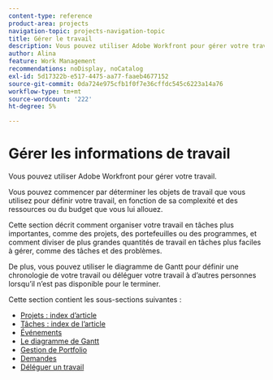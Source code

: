 ```yaml
---
content-type: reference
product-area: projects
navigation-topic: projects-navigation-topic
title: Gérer le travail
description: Vous pouvez utiliser Adobe Workfront pour gérer votre travail. Vous pouvez commencer par déterminer les objets de travail que vous utilisez pour définir votre travail, en fonction de sa complexité et des ressources ou du budget que vous lui allouez. Cette section décrit comment organiser votre travail en tâches plus importantes, comme des projets, des portefeuilles ou des programmes, et comment diviser de plus grandes quantités de travail en tâches plus faciles à gérer, comme des tâches et des problèmes. De plus, vous pouvez utiliser le diagramme de Gantt pour définir une chronologie de votre travail ou déléguer votre travail à d’autres personnes lorsqu’il n’est pas disponible pour le terminer.
author: Alina
feature: Work Management
recommendations: noDisplay, noCatalog
exl-id: 5d17322b-e517-4475-aa77-faaeb4677152
source-git-commit: 0da724e975cfb1f0f7e36cffdc545c6223a14a76
workflow-type: tm+mt
source-wordcount: '222'
ht-degree: 5%

---
```


# Gérer les informations de travail

Vous pouvez utiliser Adobe Workfront pour gérer votre travail.

Vous pouvez commencer par déterminer les objets de travail que vous utilisez pour définir votre travail, en fonction de sa complexité et des ressources ou du budget que vous lui allouez.

Cette section décrit comment organiser votre travail en tâches plus importantes, comme des projets, des portefeuilles ou des programmes, et comment diviser de plus grandes quantités de travail en tâches plus faciles à gérer, comme des tâches et des problèmes.

De plus, vous pouvez utiliser le diagramme de Gantt pour définir une chronologie de votre travail ou déléguer votre travail à d’autres personnes lorsqu’il n’est pas disponible pour le terminer.

Cette section contient les sous-sections suivantes :

* [Projets : index d’article](../manage-work/projects/projects-overview.md)
* [Tâches : index de l’article](../manage-work/tasks/tasks-overview.md)
* [Événements](../manage-work/issues/issues-overview.md)
* [Le diagramme de Gantt](../manage-work/gantt-chart/the-gantt-chart.md)
* [Gestion de Portfolio](../manage-work/portfolios/portfolio-management-overview.md)
* [Demandes](../manage-work/requests/requests-overview.md)
* [Déléguer un travail](../manage-work/delegate-work/delegate-work.md)
